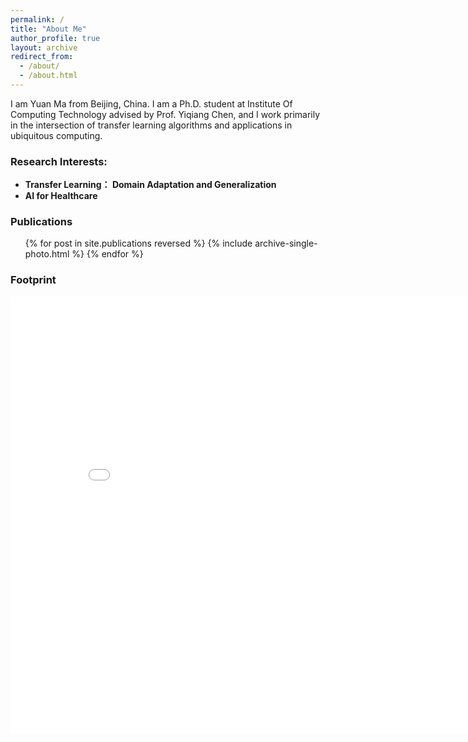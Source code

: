 ```yaml
---
permalink: /
title: "About Me"
author_profile: true
layout: archive
redirect_from: 
  - /about/
  - /about.html
---
```


I am Yuan Ma from Beijing, China. I am a Ph.D. student at Institute Of Computing Technology advised by Prof. Yiqiang Chen, and I work primarily in the intersection of transfer learning algorithms and applications in ubiquitous computing.

### Research Interests:
- **Transfer Learning： Domain Adaptation and Generalization**  
- **AI for Healthcare**

### Publications
  <ul>{% for post in site.publications reversed %}
    {% include archive-single-photo.html %}
  {% endfor %}</ul>



### Footprint

<iframe src="/talkmap/map.html" height="700" width="850" style="border:none;"></iframe>
